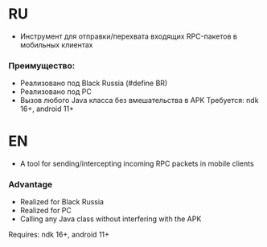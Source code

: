 # RU 
* Инструмент для отправки/перехвата входящих RPC-пакетов в мобильных клиентах
  
### Преимущество:
* Реализовано под Black Russia (#define BR)
* Реализовано под PC
* Вызов любого Java класса без вмешательства в APK
  Требуется: ndk 16+, android 11+
# EN
* A tool for sending/intercepting incoming RPC packets in mobile clients

### Advantage
* Realized for Black Russia
* Realized for PC
* Calling any Java class without interfering with the APK

Requires: ndk 16+, android 11+
